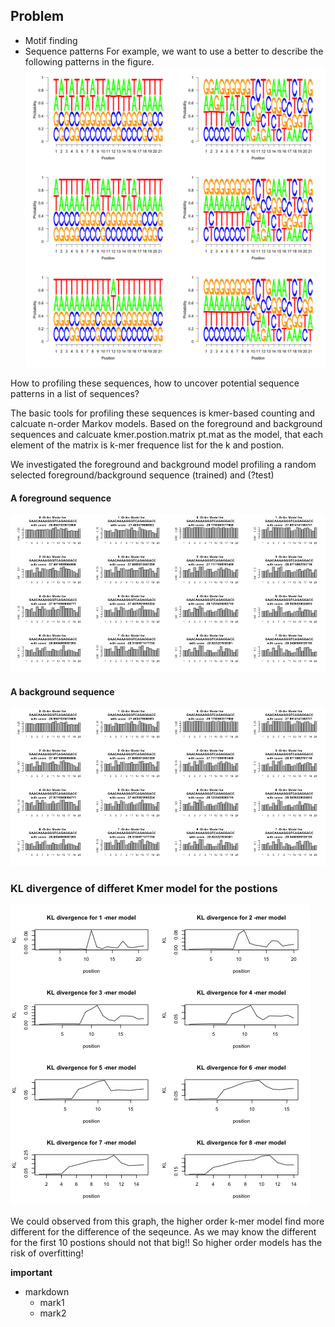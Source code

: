 ## Problem ##
* Motif finding
* Sequence patterns
  For example, we want to use a better to describe the following patterns in the figure. 
 ![MAQC_sampleA_contextGenomic](https://github.com/yaozhong/ns_profiling/blob/master/A.back.fore.png)
  
 How to profiling these sequences, how to uncover potential sequence patterns in a list of sequences?

The basic tools for profiling these sequences is kmer-based counting and calcuate n-order Markov models. 
Based on the foreground and background sequences and calcuate kmer.postion.matrix pt.mat as the model,
that each element of the matrix is k-mer frequence list for the k and postion. 

We investigated the foreground and background model profiling a random selected foreground/background
sequence (trained) and (?test)

#### A foreground sequence
![foreseq_foreModel_backModel](https://github.com/yaozhong/ns_profiling/blob/master/foreseq_foreModel_backModel.png)

#### A background sequence 
![backseq_foreModel_backModel](https://github.com/yaozhong/ns_profiling/blob/master/backseq_foreModel_backModel.png)

### KL divergence of differet Kmer model for the postions 
![KL divergences](https://github.com/yaozhong/ns_profiling/blob/master/kmer_model_KL.png)

We could observed from this graph, the higher order k-mer model find more different for the difference of the seqeunce.
As we may know the different for the first 10 postions should not that big!!
So higher order models has the risk of overfitting!

**important** 
* markdown
  * mark1
  * mark2



